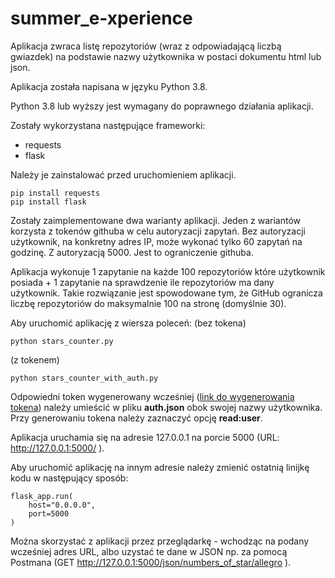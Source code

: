 # summer_e-xperience
Aplikacja zwraca listę repozytoriów (wraz z odpowiadającą liczbą gwiazdek) na podstawie nazwy użytkownika w postaci dokumentu html lub json.

Aplikacja została napisana w języku Python 3.8.

Python 3.8 lub wyższy jest wymagany do poprawnego działania aplikacji.

Zostały wykorzystana następujące frameworki:

 - requests
 - flask
 
Należy je zainstalować przed uruchomieniem aplikacji.

    pip install requests
    pip install flask

Zostały zaimplementowane dwa warianty aplikacji. Jeden z wariantów korzysta z tokenów githuba w celu autoryzacji zapytań. Bez autoryzacji użytkownik, na konkretny adres IP, może wykonać tylko 60 zapytań na godzinę. Z autoryzacją 5000. Jest to ograniczenie githuba. 

Aplikacja wykonuje 1 zapytanie na każde 100 repozytoriów które użytkownik posiada + 1 zapytanie na sprawdzenie ile repozytoriów ma dany użytkownik. Takie rozwiązanie jest spowodowane tym, że GitHub ogranicza liczbę repozytoriów do maksymalnie 100 na stronę (domyślnie 30).

Aby uruchomić aplikację z wiersza poleceń:
(bez tokena)

    python stars_counter.py 

(z tokenem)

    python stars_counter_with_auth.py
Odpowiedni token wygenerowany wcześniej ([link do wygenerowania tokena](https://github.com/settings/tokens)) należy umieścić w pliku **auth.json** obok swojej nazwy użytkownika. Przy generowaniu tokena należy zaznaczyć opcję **read:user**. 

Aplikacja uruchamia się na adresie 127.0.0.1 na porcie 5000 (URL: http://127.0.0.1:5000/ ).

Aby uruchomić aplikację na innym adresie należy zmienić ostatnią linijkę kodu w następujący sposób:
  

    flask_app.run(
        host="0.0.0.0",
        port=5000
    )

Można skorzystać z aplikacji przez przeglądarkę - wchodząc na podany wcześniej adres URL, albo uzystać te dane w JSON np. za pomocą Postmana (GET http://127.0.0.1:5000/json/numbers_of_star/allegro ).

 
